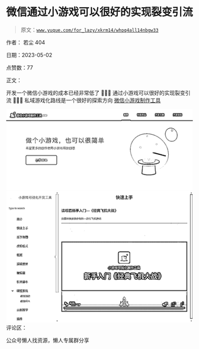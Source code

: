 # 微信通过小游戏可以很好的实现裂变引流

> 原文：[`www.yuque.com/for_lazy/xkrm14/whpq4all14nbgw33`](https://www.yuque.com/for_lazy/xkrm14/whpq4all14nbgw33)



作者： 若尘 404



日期：2023-05-02



点赞数：77

<ne-hole id="u9ededab2" data-lake-id="u9ededab2">

正文：



开发一个微信小游戏的成本已经非常低了 👻👻👻 通过小游戏可以很好的实现裂变引流 🎉🎉🎉 私域游戏化路线是一个很好的探索方向 [微信小游戏制作工具](https://gamemaker.weixin.qq.com/)



![](img/d57c5c70df350a5fa74c5d6dfd06a74e.png)  <ne-p id="u0bac1379" data-lake-id="u0bac1379">![](img/16c0b3ac23daf3050500a253589944d2.png)  <ne-hole id="ue727b9f3" data-lake-id="ue727b9f3"><ne-p id="u376077a9" data-lake-id="u376077a9">评论区：

<ne-hole id="u507ee985" data-lake-id="u507ee985">

公众号懒人找资源，懒人专属群分享

</ne-hole></ne-hole></ne-p></ne-p></ne-hole>